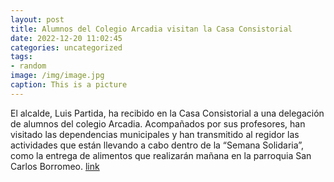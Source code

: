 ```yaml
---
layout: post
title: Alumnos del Colegio Arcadia visitan la Casa Consistorial
date: 2022-12-20 11:02:45
categories: uncategorized
tags:
- random
image: /img/image.jpg
caption: This is a picture
---
```

El alcalde, Luis Partida, ha recibido en la Casa Consistorial a una delegación de alumnos del colegio Arcadia. Acompañados por sus profesores, han visitado las dependencias municipales y han transmitido al regidor las actividades que están llevando a cabo dentro de la “Semana Solidaria”, como la entrega de alimentos que realizarán mañana en la parroquia San Carlos Borromeo.   [link](https://www.ayto-villacanada.es/noticias/alumnos-del-colegio-arcadia-visitan-la-casa-consistorial-2/)
